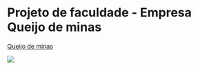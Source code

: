 

<h1>Projeto de faculdade - Empresa Queijo de minas</h1>

<a href="queijominasdias.vercel.app">Queijo de minas</a>

<img src="./IMG/Trabalho%20EXTENSIONISTA%20de%20Samuel%20Santos%20Guedes_removed.pdf.png">

